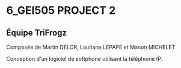 # 6_GEI505 PROJECT 2

## Équipe TriFrogz

Composée de Martin DELOR, Lauriane LEPAPE et Manon MICHELET

Conception d'un logiciel de softphone utilisant la téléphonie IP.
